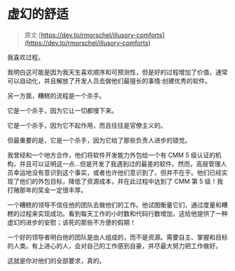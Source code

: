 # 虚幻的舒适

> 原文:[https://dev.to/rmorschel/illusory-comforts](https://dev.to/rmorschel/illusory-comforts)

我喜欢过程。

我明白这可能是因为我天生喜欢顺序和可预测性，但是好的过程增加了价值，通常可以自动化，并且解放了开发人员去做他们最擅长的事情:创建优秀的软件。

另一方面，糟糕的流程是一个杀手。

它是一个杀手，因为它让一切都慢下来。

它是一个杀手，因为它不起作用，而且往往是官僚主义的。

但最重要的是，它是一个杀手，因为它给了那些负责人进步的错觉。

我曾经和一个地方合作，他们将软件开发能力外包给一个有 CMM 5 级认证的机构，并且可以证明这一点...但是开发了我遇到过的最差的软件。然而，高层管理人员幸运地没有意识到这个事实，或者也许他们意识到了，但并不在乎。他们已经实现了他们的外包目标，降低了资源成本，并在此过程中达到了 CMM 第 5 级！我打赌那年的奖金一定很丰厚。

一个糟糕的领导不信任他的团队去做他们的工作。他试图衡量它们，通过度量和糟糕的过程来实现成功。看到每天工作的小时数和代码行数增加，这给他提供了一种虚幻的进步的安慰；该死的那些不方便的假期！

一个好的领导者明白他的团队是由人组成的，而不是资源。需要自主、掌握和目标的人类。有上进心的人，会对自己的工作感到自豪，并尽最大努力把工作做好。

这就是你对他们的全部要求，真的。